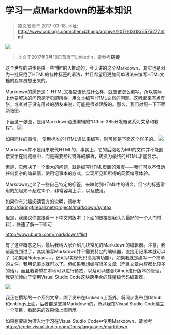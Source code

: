 # 学习一点Markdown的基本知识 
> 原文发表于 2017-03-18, 地址: http://www.cnblogs.com/chenxizhang/archive/2017/03/18/6575277.html 


![](http://m.c.lnkd.licdn.com/mpr/mpr/AAEAAQAAAAAAAAn7AAAAJGY0MTBlNTI5LWEzODgtNGIxYS05MzI4LWZhMDdlOTUxMTNkMA.png)

> 本文于2017年3月18日首发于LinkedIn，请参考[链接](http://www.linkedin.com/pulse/%E5%AD%A6%E4%B9%A0%E4%B8%80%E7%82%B9markdown%E7%9A%84%E5%9F%BA%E6%9C%AC%E7%9F%A5%E8%AF%86-%E5%B8%8C%E7%AB%A0-%E9%99%88?published=t)

这个世界的进步是由一些“懒”的人推动的。今天讲的这个Markdown，其实也是因为一批厌倦了HTML的各种标签的语法，并且希望用更加简单语法来编写HTML文档的程序员想出来的。

Markdown的愿景是： HTML文档应该长成什么样，就应该怎么编写。所以实际上他要解决的问题是所见即所得，用文本编写HTML文档的问题。这听起来有点夸张，或者对于没有用过的朋友来说，可能是很难理解的。那么，我们对照一下下面两张图。

下面这一张图，是用Markdown语法编辑的“Office 365开发概览系列文章和教程”。
![](https://media.licdn.com/mpr/mpr/AAEAAQAAAAAAAAzZAAAAJGUwMGNjM2IwLWY3Y2YtNGVlNy05MjhkLThmMTQwYzkxMjUzNQ.png)

如果同样的事情， 使用标准的HTML语法来编写，则可能是下面这个样子的。
![](https://media.licdn.com/mpr/mpr/AAEAAQAAAAAAAAvpAAAAJGRkZTFiYWVjLWYyMzQtNDE3Mi1hM2M2LTM2NzRlN2UxY2NkZQ.png)

Markdown并不是用来取代HTML的，事实上，它的后缀名为MD的文件并不能直接显示在浏览器中，而是需要经过特殊的解析，转换为最终的HTML才能显示。

但是，它解决了一个很大的问题，就是编写HTML页面的难度——我们可以不借助任何复杂的编辑器，使用记事本的方式，实现所见即所得的网页编写体验。

Markdown定义了一些自己特定的标签，来映射到HTML中的语义。但它的标签常用的加起来不超过10个，非常容易上手，以及使用。

如果你有兴趣阅读官方的说明，请参考 http://daringfireball.net/projects/markdown/syntax

但是，我建议你直接看一下中文的版本（下面的链接是我认为最好的一个入门材料），快速了解一下即可

http://wowubuntu.com/markdown/#list

有了这些概念之后，最后我给大家介绍几块常见的Markdown的编辑器。注意，我前面提到过了，其实编写Markdown并不需要特定的编辑器，直接用记事本就可以了（如果用Notepad++，还可以实现代码高亮等功能），如果我就是编写一个简单的文件，我用记事本就可以了。但如果我想编写很多文章（而且文章内容都比较多的话），而且我希望在本地可以进行预览，以及可以结合Github进行版本的管理，我更加倾向于使用Visual Studio Code这块跨平台的轻量级代码编辑器。

![](https://media.licdn.com/mpr/mpr/AAEAAQAAAAAAAAphAAAAJGI4ZTQ2NmQxLTE1NTMtNDg5MC1hYTIwLWIzYTBmZWZiNGQxZg.png)

我正在撰写的一个系列文章，除了发布在LinkedIn上面外，将同步发布到Github和cnblogs上面，后者都是支持Markdown的，所以我在Visual Studio Code建立一个项目，看起来的效果像上图所示。

如果想要较为深入地学习在Visual Studio Code中使用Markdown，请参考 https://code.visualstudio.com/Docs/languages/markdown